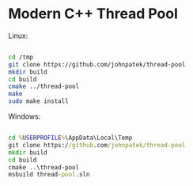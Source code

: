 # Modern C++ Thread Pool

Linux:

```sh

cd /tmp
git clone https://github.com/johnpatek/thread-pool
mkdir build
cd build
cmake ../thread-pool
make
sudo make install
```

Windows:

```bat

cd %USERPROFILE%\AppData\Local\Temp
git clone https://github.com/johnpatek/thread-pool
mkdir build
cd build
cmake ..\thread-pool
msbuild thread-pool.sln

```
